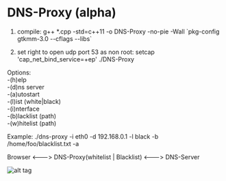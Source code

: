 # DNS-Proxy (alpha)

1. compile:
g++ *.cpp -std=c++11 -o DNS-Proxy -no-pie -Wall \`pkg-config gtkmm-3.0 --cflags --libs\`

2. set right to open udp port 53 as non root:
setcap 'cap_net_bind_service=+ep' ./DNS-Proxy

Options:<br />
-(h)elp<br />
-(d)ns server<br />
-(a)utostart<br />
-(l)ist (white|black)<br />
-(i)nterface<br />
-(b)lacklist (path)<br />
-(w)hitelist (path)<br />

Example: ./dns-proxy -i eth0 -d 192.168.0.1 -l black -b /home/foo/blacklist.txt -a
    
Browser <---> DNS-Proxy(whitelist | Blacklist) <---> DNS-Server

![alt tag](https://github.com/bitspalter/DNS-Proxy/blob/master/DNS-Proxy.png "DNS-Proxy")
